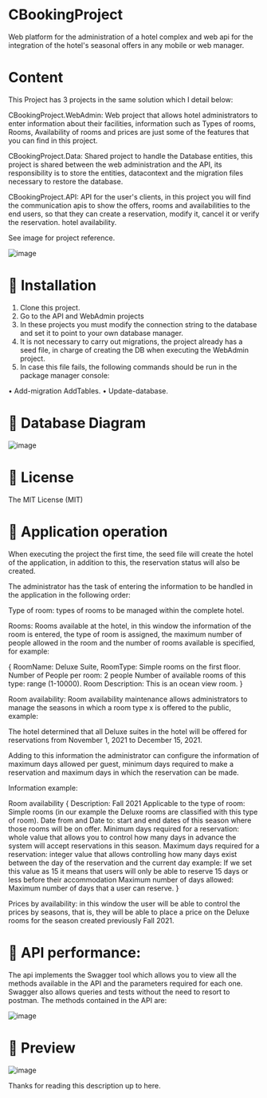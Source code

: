 # CBookingProject
Web platform for the administration of a hotel complex and web api for the integration of the hotel's seasonal offers in any mobile or web manager.

# Content

This Project has 3 projects in the same solution which I detail below:

CBookingProject.WebAdmin: Web project that allows hotel administrators to enter information about their facilities, information such as Types of rooms, Rooms, Availability of rooms and prices are just some of the features that you can find in this project.

CBookingProject.Data: Shared project to handle the Database entities, this project is shared between the web administration and the API, its responsibility is to store the entities, datacontext and the migration files necessary to restore the database.

CBookingProject.API: API for the user's clients, in this project you will find the communication apis to show the offers, rooms and availabilities to the end users, so that they can create a reservation, modify it, cancel it or verify the reservation. hotel availability.

See image for project reference.

![image](https://user-images.githubusercontent.com/78773393/138623447-c3e83eba-2548-4e3a-98f5-acdda8bae3f4.png)

# 🚀 Installation

1. Clone this project.
2. Go to the API and WebAdmin projects
3. In these projects you must modify the connection string to the database and set it to point to your own database manager.
4. It is not necessary to carry out migrations, the project already has a seed file, in charge of creating the DB when executing the WebAdmin project.
5. In case this file fails, the following commands should be run in the package manager console:

  •	Add-migration AddTables.
  •	Update-database.
  
# 🦀 Database Diagram

![image](https://user-images.githubusercontent.com/78773393/138623628-1c628d36-de7e-4f32-ab37-b45ccb2a6887.png)

# 🧾 License

The MIT License (MIT)

# 🧾 Application operation

When executing the project the first time, the seed file will create the hotel of the application, in addition to this, the reservation status will also be created.

The administrator has the task of entering the information to be handled in the application in the following order:

Type of room: types of rooms to be managed within the complete hotel.

Rooms: Rooms available at the hotel, in this window the information of the room is entered, the type of room is assigned, the maximum number of people allowed in the room and the number of rooms available is specified, for example:

{
RoomName: Deluxe Suite,
RoomType: Simple rooms on the first floor.
Number of People per room: 2 people
Number of available rooms of this type: range (1-10000).
Room Description: This is an ocean view room.
}

Room availability: Room availability maintenance allows administrators to manage the seasons in which a room type x is offered to the public, example:

The hotel determined that all Deluxe suites in the hotel will be offered for reservations from November 1, 2021 to December 15, 2021.

Adding to this information the administrator can configure the information of maximum days allowed per guest, minimum days required to make a reservation and maximum days in which the reservation can be made.

Information example:

Room availability
{
Description: Fall 2021
Applicable to the type of room: Simple rooms (in our example the Deluxe rooms are classified with this type of room).
Date from and Date to: start and end dates of this season where those rooms will be on offer.
Minimum days required for a reservation: whole value that allows you to control how many days in advance the system will accept reservations in this season.
Maximum days required for a reservation: integer value that allows controlling how many days exist between the day of the reservation and the current day example: If we set this value as 15 it means that users will only be able to reserve 15 days or less before their accommodation
Maximum number of days allowed: Maximum number of days that a user can reserve.
}

Prices by availability: in this window the user will be able to control the prices by seasons, that is, they will be able to place a price on the Deluxe rooms for the season created previously Fall 2021.

# 🧾 API performance:

The api implements the Swagger tool which allows you to view all the methods available in the API and the parameters required for each one.
Swagger also allows queries and tests without the need to resort to postman.
The methods contained in the API are:

![image](https://user-images.githubusercontent.com/78773393/138623885-ae9f22d7-7a04-4418-8963-eda21ca0240e.png)

# 🧾 Preview

![image](https://user-images.githubusercontent.com/78773393/138624041-4634d1b0-3433-4ef6-87ef-36c829db8f50.png)

Thanks for reading this description up to here.
